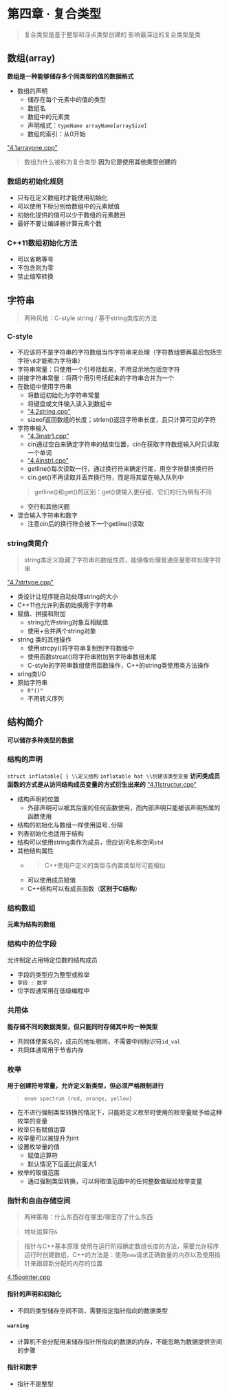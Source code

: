 # 第四章 · 复合类型
> 复合类型是基于整型和浮点类型创建的
> 影响最深远的复合类型是类

## 数组(array)
**数组是一种能够储存多个同类型的值的数据格式**
- 数组的声明
    - 储存在每个元素中的值的类型
    - 数组名
    - 数组中的元素类
    - 声明格式：`typeName arrayName[arraySize]`
    - 数组的索引：从0开始

["4.1arrayone.cpp"](../../code/bookcode/C++primerplus/chapter4/4.1_arrayone.cpp)

> 数组为什么被称为复合类型
> **因为它是使用其他类型创建的**

### 数组的初始化规则
- 只有在定义数组时才能使用初始化
- 可以使用下标分别给数组中的元素赋值
- 初始化提供的值可以少于数组的元素数目
- 最好不要让编译器计算元素个数

### C++11数组初始化方法
- 可以省略等号
- 不包含则为零
- 禁止缩窄转换

## 字符串
> 两种风格：C-style string / 基于string类库的方法

### C-style
- 不应该将不是字符串的字符数组当作字符串来处理（字符数组要再最后包括空字符`\0`才能称为字符串）
- 字符串常量：只使用一个引号括起来，不用显示地包括空字符
- 拼接字符串常量：将两个用引号括起来的字符串合并为一个
- 在数组中使用字符串
    - 将数组初始化为字符串常量
    - 将键盘或文件输入读入到数组中
    - ["4.2string.cpp"](../../code/bookcode/C++primerplus/chapter4/4.2_string.cpp)
    - sizeof返回数组的长度；strlen()返回字符串长度，且只计算可见的字符
- 字符串输入
    - ["4.3instr1.cpp"](../../code/bookcode/C++primerplus/chapter4/4.3_instr1.cpp)
    - cin通过空白来确定字符串的结束位置，cin在获取字符数组输入时只读取一个单词
    - ["4.4instrl.cpp"](../../code/bookcode/C++primerplus/chapter4/4.4and5_instr2.cpp)
    - getline()每次读取一行，通过换行符来确定行尾，用空字符替换换行符
    - cin.get()不再读取并丢弃换行符，而是将其留在输入队列中
    > getline()和get()的区别：get()使输入更仔细，它们的行为稍有不同
    - 空行和其他问题
- 混合输入字符串和数字
    - 注意cin后的换行符会被下一个getline()读取

### string类简介
> string类定义隐藏了字符串的数组性质，能够像处理普通变量那样处理字符串

["4.7strtype.cpp"](../../code/bookcode/C++primerplus/chapter4/4.7_strtype.cpp)

- 类设计让程序能自动处理string的大小
- C++11也允许列表初始换用于字符串
- 赋值、拼接和附加
    - string允许string对象互相赋值
    - 使用+合并两个string对象
- string 类的其他操作
    - 使用strcpy()将字符串复制到字符数组中
    - 使用函数strcat()将字符串附加到字符串数组末尾
    - C-style的字符串数组使用函数操作，C++的string类使用类方法操作
- sring类I/O
- 原始字符串
    - `R"()"`        
    - 不用转义序列

## 结构简介
**可以储存多种类型的数据**
### 结构的声明
```struct inflatable{ } \\定义结构```
```inflatable hat \\创建该类型变量```
**访问类成员函数的方式是从访问结构成员变量的方式衍生出来的**
["4.11structur.cpp"](../../code/bookcode/C++primerplus/chapter4/4.11_structur.cpp)

- 结构声明的位置
    - 外部声明可以被其后面的任何函数使用，而内部声明只能被该声明所属的函数使用
- 结构的初始化与数组一样使用逗号`,`分隔
- 列表初始化也适用于结构
- 结构可以使用string类作为成员，但应访问名称空间`std`
- 其他结构属性
    - > C++使用户定义的类型与内置类型尽可能相似
    - 可以使用成员赋值
    - C++结构可以有成员函数（**区别于C结构**）

### 结构数组
**元素为结构的数组**
### 结构中的位字段
允许制定占用特定位数的结构成员
- 字段的类型应为整型或枚举
- `字段 : 数字`
- 位字段通常用在低级编程中

### 共用体
**能存储不同的数据类型，但只能同时存储其中的一种类型**
- 共同体使匿名的，成员的地址相同，不需要中间标识符`id_val`
- 共同体通常用于节省内存

### 枚举
**用于创建符号常量，允许定义新类型，但必须严格限制进行**
> `enum spectrum {red, orange, yellow}`
- 在不进行强制类型转换的情况下，只能将定义枚举时使用的枚举量赋予给这种枚举的变量
- 枚举只有赋值运算
- 枚举量可以被提升为int
- 设置枚举量的值
    - 赋值运算符
    - 默认情况下后面比前面大1
- 枚举的取值范围
    - 通过强制类型转换，可以将取值范围中的任何整数值赋给枚举变量

### 指针和自由存储空间
> 两种策略：什么东西存在哪里/哪里存了什么东西

> 地址运算符`&`

> 指针与C++基本原理
> 使用在运行阶段确定数组长度的方法，需要允许程序运行时创建数组，C++的方法是：使用`new`请求正确数量的内存以及使用指针来跟踪新分配的内存的位置

[4.15pointer.cpp](../../code/bookcode/C++primerplus/chapter4/4.15_pointer.cpp)

#### 指针的声明和初始化
- 不同的类型储存空间不同，需要指定指针指向的数据类型
#### `warning`
- 计算机不会分配用来储存指针所指向的数据的内存，不能忽略为数据提供空间的步骤
#### 指针和数字
- 指针不是整型

    



